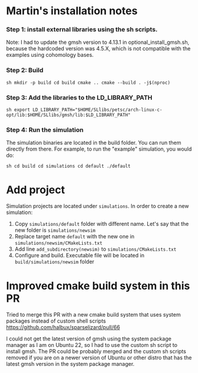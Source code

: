 # Martin's installation notes

### Step 1: install external libraries using the sh scripts.

Note: I had to update the gmsh version to 4.13.1 in optional_install_gmsh.sh, because the hardcoded version was 4.5.X, which is not compatible with the examples using cohomology bases.

### Step 2: Build

`` sh
mkdir -p build
cd build
cmake ..
cmake --build . -j$(nproc)
``

### Step 3: Add the libraries to the LD_LIBRARY_PATH

`` sh
export LD_LIBRARY_PATH="$HOME/SLlibs/petsc/arch-linux-c-opt/lib:$HOME/SLlibs/gmsh/lib:$LD_LIBRARY_PATH"
``

### Step 4: Run the simulation

The simulation binaries are located in the build folder. You can run them directly from there. For example, to run the "example" simulation, you would do:

`` sh
cd build
cd simulations
cd default
./default
``


# Add project

Simulation projects are located under `simulations`.
In order to create a new simulation:

1. Copy `simulations/default` folder with different name. Let's say that the new folder is
   `simulations/newsim`
1. Replace target name `default` with the new one in `simulations/newsim/CMakeLists.txt`
1. Add line `add_subdirectory(newsim)` to `simulations/CMakeLists.txt`
1. Configure and build. Executable file will be located in `build/simulations/newsim` folder



# Improved cmake build system in this PR

Tried to merge this PR with a new cmake build system that uses system packages instead of custom shell scripts
https://github.com/halbux/sparselizard/pull/66

I could not get the latest version of gmsh using the system package manager as I am on Ubuntu 22, so I had to use the custom sh script to install gmsh. The PR could be probably merged and the custom sh scripts removed if you are on a newer version of Ubuntu or other distro that has the latest gmsh version in the system package manager.
